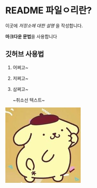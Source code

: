 # README 파일ㅇ리란?

이곳에 _저장소에 대한 설명_ 을 작성합니다.

**마크다운 문법**을 사용합니다

## 깃허브 사용법
1. 어쩌고~
2. 저쩌고~
3. 삼쩌고~

   ~취소선 텍스트~

![폼폼푸린](./3046ca040487bc0a0caec04b7b16550f.jpg)
